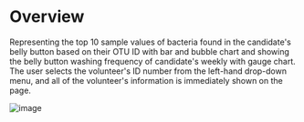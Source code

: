 # Overview

Representing the top 10  sample values of bacteria found in the candidate's belly button based on their OTU ID with bar and bubble chart and showing the belly button washing frequency of candidate's weekly with gauge chart. The user selects the volunteer's ID number from the left-hand drop-down menu, and all of the volunteer's information is immediately shown on the page. 

![image](https://user-images.githubusercontent.com/95439555/180215713-e151e764-5363-4c38-a301-3f79a2eb2cbd.png)

